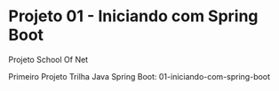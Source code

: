 # Projeto 01 - Iniciando com Spring Boot
Projeto School Of Net

Primeiro Projeto Trilha Java Spring Boot: 01-iniciando-com-spring-boot
